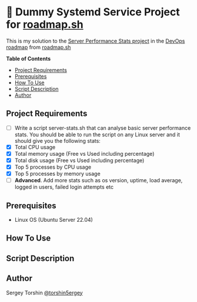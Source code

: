 # 🤖 Dummy Systemd Service Project for [roadmap.sh](https://roadmap.sh/)

This is my solution to the [Server Performance Stats project](https://roadmap.sh/projects/server-stats) in the [DevOps roadmap](https://roadmap.sh/devops) from [roadmap.sh](https://roadmap.sh/)

**Table of Contents**
- [Project Requirements](#project-requirements)
- [Prerequisites](#prerequisites)
- [How To Use](#how-to-use)
- [Script Description](#script-description)
- [Author](#author)

## Project Requirements

- [ ] Write a script server-stats.sh that can analyse basic server performance stats. You should be able to run the script on any Linux server and it should give you the following stats:
- [x] Total CPU usage
- [x] Total memory usage (Free vs Used including percentage)
- [x] Total disk usage (Free vs Used including percentage)
- [x] Top 5 processes by CPU usage
- [x] Top 5 processes by memory usage
- [ ] **Advanced**. Add more stats such as os version, uptime, load average, logged in users, failed login attempts etc

## Prerequisites

- Linux OS (Ubuntu Server 22.04)

## How To Use

## Script Description

## Author

Sergey Torshin [@torshin5ergey](https://github.com/torshin5ergey)
